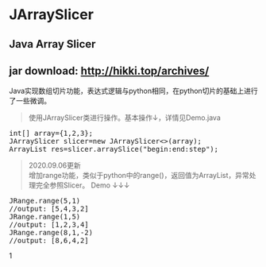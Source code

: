 # JArraySlicer
## Java Array Slicer
## jar download: http://hikki.top/archives/ 

Java实现数组切片功能，表达式逻辑与python相同，在python切片的基础上进行了一些微调。  
>使用JArraySlicer类进行操作。基本操作↓，详情见Demo.java
<pre>
int[] array={1,2,3};
JArraySlicer<Integer> slicer=new JArraySlicer<>(array);
ArrayList<Integer> res=slicer.arraySlice("begin:end:step");
</pre>


>2020.09.06更新  
增加range功能，类似于python中的range()，返回值为ArrayList，异常处理完全参照Slicer。
Demo ↓↓↓  
<pre>
JRange.range(5,1)
//output: [5,4,3,2]
JRange.range(1,5)
//output: [1,2,3,4]
JRange.range(8,1,-2)
//output: [8,6,4,2]
</pre>

1